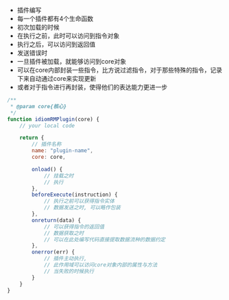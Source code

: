 * 插件编写
* 每一个插件都有4个生命函数
* 初次加载的时候
* 在执行之前，此时可以访问到指令对象
* 执行之后，可以访问到返回值
* 发送错误时
* 一旦插件被加载，就能够访问到core对象
* 可以在core内部封装一些指令，比方说过滤指令，对于那些特殊的指令，记录下来自动通过core来实现更新
* 或者对于指令进行再封装，使得他们的表达能力更进一步

```javascript
/**
 * @param core{核心}
 */
function idiomRMPlugin(core) {
    // your local code

    return {
        // 插件名称
        name: "plugin-name",
        core: core,

        onload() {
            // 挂载之时
            // 执行
        },
        beforeExecute(instruction) {
            // 执行之前可以获得指令实体
            // 数据发送之时, 可以略作包装
        },
        onreturn(data) {
            // 可以获得指令的返回值
            // 数据获取之时
            // 可以在此处编写代码直接提取数据流种的数据约定
        },
        onerror(err) {
            // 插件主动执行,
            // 此作用域可以访问core对象内部的属性与方法
            // 当失败的时候执行
        }
    }
}
```